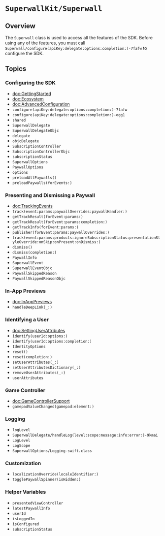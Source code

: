 # ``SuperwallKit/Superwall``

## Overview

The ``Superwall`` class is used to access all the features of the SDK. Before using any of the features, you must call ``Superwall/configure(apiKey:delegate:options:completion:)-7fafw`` to configure the SDK.

## Topics

### Configuring the SDK

- <doc:GettingStarted>
- <doc:Ecosystem>
- <doc:AdvancedConfiguration>
- ``configure(apiKey:delegate:options:completion:)-7fafw``
- ``configure(apiKey:delegate:options:completion:)-ogg1``
- ``shared``
- ``SuperwallDelegate``
- ``SuperwallDelegateObjc``
- ``delegate``
- ``objcDelegate``
- ``SubscriptionController``
- ``SubscriptionControllerObjc``
- ``subscriptionStatus``
- ``SuperwallOptions``
- ``PaywallOptions``
- ``options``
- ``preloadAllPaywalls()``
- ``preloadPaywalls(forEvents:)``

### Presenting and Dismissing a Paywall

- <doc:TrackingEvents>
- ``track(event:params:paywallOverrides:paywallHandler:)``
- ``getTrackResult(forEvent:params:)``
- ``getTrackResult(forEvent:params:completion:)``
- ``getTrackInfo(forEvent:params:)``
- ``publisher(forEvent:params:paywallOverrides:)``
- ``track(event:params:products:ignoreSubscriptionStatus:presentationStyleOverride:onSkip:onPresent:onDismiss:)``
- ``dismiss()``
- ``dismiss(completion:)``
- ``PaywallInfo``
- ``SuperwallEvent``
- ``SuperwallEventObjc``
- ``PaywallSkippedReason``
- ``PaywallSkippedReasonObjc``

### In-App Previews

- <doc:InAppPreviews>
- ``handleDeepLink(_:)``

### Identifying a User

- <doc:SettingUserAttributes>
- ``identify(userId:options:)``
- ``identify(userId:options:completion:)``
- ``IdentityOptions``
- ``reset()``
- ``reset(completion:)``
- ``setUserAttributes(_:)``
- ``setUserAttributesDictionary(_:)``
- ``removeUserAttributes(_:)``
- ``userAttributes``

### Game Controller

- <doc:GameControllerSupport>
- ``gamepadValueChanged(gamepad:element:)``

### Logging

- ``logLevel``
- ``SuperwallDelegate/handleLog(level:scope:message:info:error:)-9kmai``
- ``LogLevel``
- ``LogScope``
- ``SuperwallOptions/Logging-swift.class``

### Customization

- ``localizationOverride(localeIdentifier:)``
- ``togglePaywallSpinner(isHidden:)``

### Helper Variables
- ``presentedViewController``
- ``latestPaywallInfo``
- ``userId``
- ``isLoggedIn``
- ``isConfigured``
- ``subscriptionStatus``
